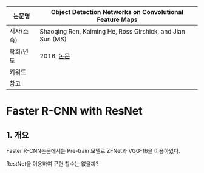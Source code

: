 |논문명|Object Detection Networks on Convolutional Feature Maps|
|-|-|
|저자(소속)|Shaoqing Ren, Kaiming He, Ross Girshick, and Jian Sun (MS)|
|학회/년도|2016, [논문](https://arxiv.org/abs/1504.06066)|
|키워드| |
|참고||


# Faster R-CNN with ResNet

## 1. 개요

Faster R-CNN논문에서는 Pre-train 모델로  ZFNet과 VGG-16을 이용하였다. 

RestNet을 이용하여 구현 할수는 없을까? 